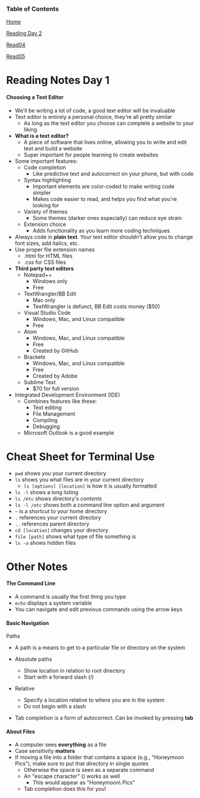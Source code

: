 ### Table of Contents
[Home](README.md)

[Reading Day 2](day2.md)

[Read04](read04.md)

[Read05](read05.md)

# Reading Notes Day 1

#### Choosing a Text Editor

- We'll be writing a lot of code, a good text editor will be invaluable
- Text editor is entirely a personal choice, they're all pretty similar
  -  As long as the text editor you choose can complete a website to your liking
- **What is a text editor?**
  -  A piece of software that lives online, allowing you to write and edit text and build a website
  -  Super important for people learning to create websites
- Some important features:
  - Code completion
    -  Like predictive text and autocorrect on your phone, but with code
  - Syntax highlighting
    - Important elements are color-coded to make writing code simpler
    - Makes code easier to read, and helps you find what you're looking for
  - Variety of themes
    - Some themes (darker ones especially) can reduce eye strain
  - Extension choice
    - Adds functionality as you learn more coding techniques
- Always code in **plain text**. Your text editor shouldn't allow you to change font sizes, add italics, etc.
- Use proper file extension names
  - .html for HTML files
  - .css for CSS files
- **Third party text editors**
  - Notepad++
    - Windows only
    - Free
  - TextWrangler/BB Edit
    - Mac only
    - TextWrangler is defunct, BB Edit costs money ($50)
  - Visual Studio Code
    - Windows, Mac, and Linux compatible
    - Free
  - Atom
    - Windows, Mac, and Linux compatible
    - Free
    - Created by GitHub
  - Brackets
    - Windows, Mac, and Linux compatible
    - Free
    - Created by Adobe
  - Sublime Text
    - $70 for full version 
- Integrated Development Environment (IDE)
  - Combines features like these:
    - Text editing
    - File Management
    - Compiling
    - Debugging
  - Microsoft Outlook is a good example 

# Cheat Sheet for Terminal Use

- `pwd` shows you your current directory
- `ls` shows you what files are in your current directory
  - `ls [options] [location]` is how it is usually formatted
- `ls -l` shows a long listing
- `ls /etc` shows directory's *contents*
- `ls -l /etc` shows both a command line option and argument
- `~` is a shortcut to your home directory
- `.` references your current directory
- `..` references parent directory
- `cd [location]` changes your directory
- `file [path]` shows what type of file something is
- `ls -a` shows hidden files

# Other Notes

#### The Command Line

- A command is usually the first thing you type
- `echo` displays a system variable
- You can navigate and edit previous commands using the arrow keys

#### Basic Navigation

Paths
- A path is a means to get to a particular file or directory on the system 
- Absolute paths
  - Show location in relation to root directory
  - Start with a forward slash (/)
- Relative
  - Specify a location relative to where you are in the system
  - Do not begin with a slash

- Tab completion is a form of autocorrect. Can be invoked by pressing **tab**

#### About Files
- A computer sees **everything** as a file
- Case sensitivity **matters**
- If moving a file into a folder that contains a space (e.g., "Honeymoon Pics"), make sure to put that directory in single quotes
  - Otherwise the space is seen as a separate command
  - An "escape character" (\) works as well
    - This would appear as "Honeymoon\ Pics"
  - Tab completion does this for you!
